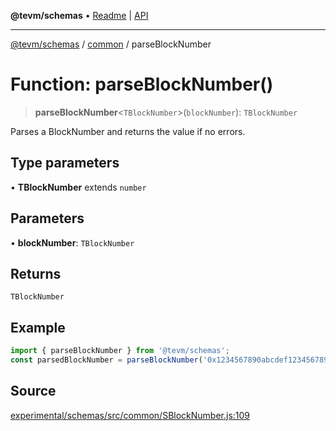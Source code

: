 **@tevm/schemas** • [Readme](../../README.md) \| [API](../../modules.md)

***

[@tevm/schemas](../../README.md) / [common](../README.md) / parseBlockNumber

# Function: parseBlockNumber()

> **parseBlockNumber**\<`TBlockNumber`\>(`blockNumber`): `TBlockNumber`

Parses a BlockNumber and returns the value if no errors.

## Type parameters

• **TBlockNumber** extends `number`

## Parameters

• **blockNumber**: `TBlockNumber`

## Returns

`TBlockNumber`

## Example

```ts
import { parseBlockNumber } from '@tevm/schemas';
const parsedBlockNumber = parseBlockNumber('0x1234567890abcdef1234567890abcdef12345678');
```

## Source

[experimental/schemas/src/common/SBlockNumber.js:109](https://github.com/evmts/tevm-monorepo/blob/main/experimental/schemas/src/common/SBlockNumber.js#L109)
